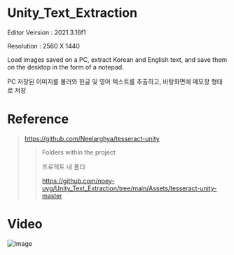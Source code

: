 # Unity_Text_Extraction

Editor Veirsion : 2021.3.16f1

Resolution : 2560 X 1440

Load images saved on a PC, extract Korean and English text, and save them on the desktop in the form of a notepad.

PC 저장된 이미지를 불러와 한글 및 영어 텍스트를 추출하고, 바탕화면에 메모장 형태로 저장

#  Reference
> https://github.com/Neelarghya/tesseract-unity
>> Folders within the project
>> 
>> 프로젝트 내 폴더
>> 
>> https://github.com/noey-uyg/Unity_Text_Extraction/tree/main/Assets/tesseract-unity-master

# Video
![Image](https://github.com/user-attachments/assets/498a1e10-90c9-45b5-99d3-a11fed3e9599)
